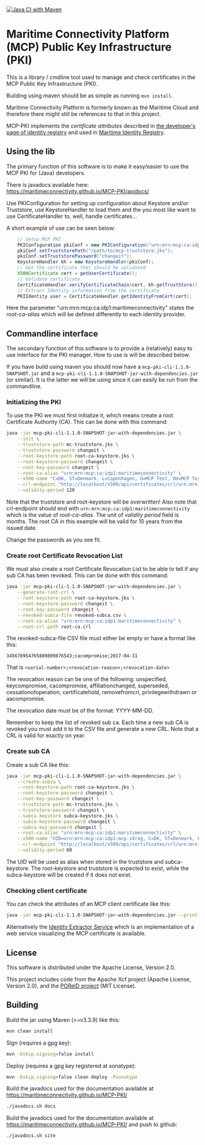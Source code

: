 [![Java CI with Maven](https://github.com/maritimeconnectivity/MCP-PKI/actions/workflows/maven.yml/badge.svg)](https://github.com/maritimeconnectivity/MCP-PKI/actions/workflows/maven.yml)

# Maritime Connectivity Platform (MCP) Public Key Infrastructure (PKI)

This is a library / cmdline tool used to manage and check certificates in the MCP Public Key Infrastructure (PKI).

Building using maven should be as simple as running `mvn install`.

Maritime Connectivity Platform is formerly known as the Maritime Cloud and therefore there might still be references to that in this project.  

MCP-PKI implements the *certificate attributes* described in [the developer's page of identity registry](https://docs.maritimeconnectivity.net/en/latest/MIR.html#mcp-certificate) and used in [Maritime Identity Registry](https://github.com/MaritimeConnectivityPlatform/IdentityRegistry). 

## Using the lib
The primary function of this software is to make it easy/easier to use the MCP PKI for (Java) developers. 

There is javadocs available here: <https://maritimeconnectivity.github.io/MCP-PKI/apidocs/>

Use PKIConfiguration for setting up configuration about Keystore and/or Truststore, use KeystoreHandler to load them and the you most like want to use CertificateHandler to, well, handle certificates...

A short example of use can be seen below:
```java
    // Setup MCP PKI
    PKIConfiguration pkiConf = new PKIConfiguration("urn:mrn:mcp:ca:idp1:maritimeconnectivity");
    pkiConf.setTruststorePath("/path/to/mcp-truststore.jks");
    pkiConf.setTruststorePassword("changeit");
    KeystoreHandler kh = new KeystoreHandler(pkiConf);
    // Get the certificate that should be validated
    X509Certificate cert = getUserCertificate();
    // Validate certificate
    CertificateHandler.verifyCertificateChain(cert, kh.getTrustStore());
    // Extract Identity information from the certificate
    PKIIdentity user = CertificateHandler.getIdentityFromCert(cert);
```
Here the parameter "urn:mrn:mcp:ca:idp1:maritimeconnectivity" states the *root-ca-alias* which will be defined differently to each identity provider.

## Commandline interface
The secondary function of this software is to provide a (relatively) easy to use interface for the PKI manager. How to use is will be described below.

If you have build using maven you should now have a `mcp-pki-cli-1.1.0-SNAPSHOT.jar` and a `mcp-pki-cli-1.1.0-SNAPSHOT-jar-with-dependencies.jar` (or similar). It is the latter we will be using since it can easily be run from the commandline.

### Initializing the PKI
To use the PKI we must first initialize it, which means create a root Certificate Authority (CA). This can be done with this command:
```sh
java -jar mcp-pki-cli-1.1.0-SNAPSHOT-jar-with-dependencies.jar \
    --init \
    --truststore-path mc-truststore.jks \
    --truststore-password changeit \
    --root-keystore-path root-ca-keystore.jks \
    --root-keystore-password changeit \
    --root-key-password changeit \
    --root-ca-alias "urn:mrn:mcp:ca:idp1:maritimeconnectivity" \
    --x500-name "C=DK, ST=Denmark, L=Copenhagen, O=MCP Test, OU=MCP Test, CN=MCP Test Root Certificate, E=info@maritimeconnectivity.net" \
    --crl-endpoint "http://localhost/x509/api/certificates/crl/urn:mrn:mcp:ca:idp1:maritimeconnectivity" \
    --validity-period 120
```
Note that the truststore and root-keystore will be overwritten! Also note that crl-endpoint should end with `urn:mrn:mcp:ca:idp1:maritimeconnectivity` which is the value of *root-ca-alias*. The unit of *validity period* field is months. The root CA in this example will be valid for 10 years from the issued date.

Change the passwords as you see fit.

### Create root Certificate Revocation List
We must also create a root Certificate Revocation List to be able to tell if any sub CA has been revoked. This can be done with this command: 
```sh
java -jar mcp-pki-cli-1.1.0-SNAPSHOT-jar-with-dependencies.jar \
    --generate-root-crl \
    --root-keystore-path root-ca-keystore.jks \
    --root-keystore-password changeit \
    --root-key-password changeit \
    --revoked-subca-file revoked-subca.csv \
    --root-ca-alias "urn:mrn:mcp:ca:idp1:maritimeconnectivity" \
    --root-crl-path root-ca.crl
```
The revoked-subca-file CSV file must either be empty or have a format like this:
```csv
345678954765889809876543;cacompromise;2017-04-31
```
That is `<serial-number>;<revocation-reason>;<revocation-date>`

The revocation reason can be one of the following: unspecified, keycompromise, cacompromise, affiliationchanged, superseded, cessationofoperation, certificatehold, removefromcrl, privilegewithdrawn or aacompromise.

The revocation date must be of the format: YYYY-MM-DD.

Remember to keep the list of revoked sub ca. Each time a new sub CA is revoked you must add it to the CSV file and generate a new CRL. Note that a CRL is valid for exactly on year.

### Create sub CA
Create a sub CA like this:
```sh
java -jar mcp-pki-cli-1.1.0-SNAPSHOT-jar-with-dependencies.jar \
    --create-subca \
    --root-keystore-path root-ca-keystore.jks \
    --root-keystore-password changeit \
    --root-key-password changeit \
    --truststore-path mc-truststore.jks \
    --truststore-password changeit \
    --subca-keystore subca-keystore.jks \
    --subca-keystore-password changeit \
    --subca-key-password changeit \
    --root-ca-alias "urn:mrn:mcp:ca:idp1:maritimeconnectivity" \
    --x500-name "UID=urn:mrn:mcp:ca:idp1:mcp-idreg, C=DK, ST=Denmark, L=Copenhagen, O=MCP Test, OU=MCP Test, CN=MCP Test Identity Registry, E=info@maritimeconnectivity.net" \
    --crl-endpoint "http://localhost/x509/api/certificates/crl/urn:mrn:mcp:ca:idp1:mcp-idreg" \
    --validity-period 60
```

The UID will be used as alias when stored in the truststore and subca-keystore. The root-keystore and truststore is expected to exist, while the subca-keystore will be created if it does not exist.

### Checking client certificate
You can check the attributes of an MCP client certificate like this:
```sh
java -jar mcp-pki-cli-1.1.0-SNAPSHOT-jar-with-dependencies.jar --print-certificate <certificate-name>.pem
```

Alternatively the [Identity Extractor Service](https://github.com/maritimeconnectivity/IdentityExtractorService) which is an implementation of a web service visualizing the MCP certificate is available.

## License
This software is distributed under the Apache License, Version 2.0.

This project includes code from the Apache Xcf project (Apache License, Version 2.0), and the [POReID project](https://github.com/poreid/poreid) (MIT License). 


## Building
Build the jar using Maven (>=v3.3.9) like this:
```sh
mvn clean install
```

Sign (requires a gpg key):
```sh
mvn -Dskip.signing=false install
```

Deploy (requires a gpg key registered at sonatype):
```sh
mvn -Dskip.signing=false clean deploy -Psonatype
```

Build the javadocs used for the documentation available at https://maritimeconnectivity.github.io/MCP-PKI/
```sh
./javadocs.sh docs
```

Build the javadocs used for the documentation available at https://maritimeconnectivity.github.io/MCP-PKI/ and push to github:
```sh
./javadocs.sh site
```
